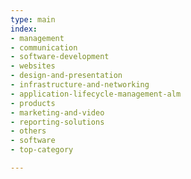 ```yaml
---
type: main
index:
- management
- communication
- software-development
- websites
- design-and-presentation
- infrastructure-and-networking
- application-lifecycle-management-alm
- products
- marketing-and-video
- reporting-solutions
- others
- software
- top-category

---
```


